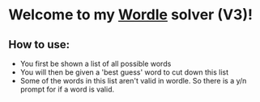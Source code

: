 # Welcome to my [Wordle](https://www.nytimes.com/games/wordle/index.html) solver (V3)!

## How to use:

- You first be shown a list of all possible words
- You will then be given a 'best guess' word to cut down this list
- Some of the words in this list aren't valid in wordle. So there is a y/n prompt for if a word is valid.
